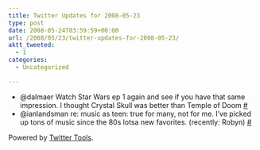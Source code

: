 ```yaml
---
title: Twitter Updates for 2008-05-23
type: post
date: 2008-05-24T03:59:59+00:00
url: /2008/05/23/twitter-updates-for-2008-05-23/
aktt_tweeted:
  - 1
categories:
  - Uncategorized

---
```

<ul class="aktt_tweet_digest">
  <li>
    @dalmaer Watch Star Wars ep 1 again and see if you have that same impression. I thought Crystal Skull was better than Temple of Doom <a href="http://twitter.com/dangoor/statuses/817941128">#</a>
  </li>
  <li>
    @ianlandsman re: music as teen: true for many, not for me. I&#8217;ve picked up tons of music since the 80s lotsa new favorites. (recently: Robyn) <a href="http://twitter.com/dangoor/statuses/818397141">#</a>
  </li>
</ul>

<p class="aktt_credit">
  Powered by <a href="http://alexking.org/projects/wordpress">Twitter Tools</a>.
</p>